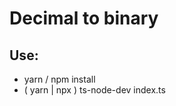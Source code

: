 # Decimal to binary

## Use:
- yarn / npm install
- ( yarn | npx ) ts-node-dev index.ts <a string value>
